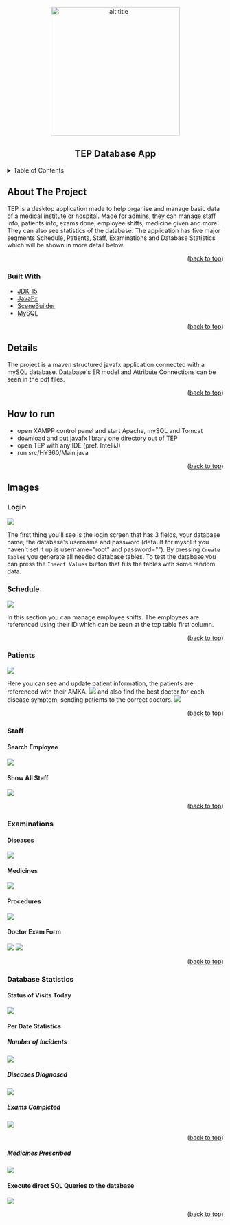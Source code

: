 <div id="top"></div>

<p align="center">
    <img alt="alt title" width="300px" heigth="300px" src="src/Resources/8744534.png"/>
</p>


<h2 align="center">TEP Database App</h2>


<!-- TABLE OF CONTENTS -->
<details>
  <summary>Table of Contents</summary>
  <ol>
    <li>
      <a href="#about-the-project">About The Project</a>
      <ul>
        <li><a href="#built-with">Built With</a></li>
      </ul>
    </li>
    <li><a href="#details">Details</a></li>
    <li><a href="#how-to-run">How to run</a></li>
    <li><a href="#images">Images</a>
    </li>
</ol>
</details>



<!-- ABOUT THE PROJECT -->

## About The Project

TEP is a desktop application made to help organise and manage basic data of a medical institute or hospital.
Made for admins, they can manage staff info, patients info, exams done, employee shifts, medicine given and more. 
They can also see statistics of the database. The application has five major segments Schedule, Patients, Staff, 
Examinations and Database Statistics which will be shown in more detail below. 

<p align="right">(<a href="#top">back to top</a>)</p>

### Built With

* [JDK-15](https://www.oracle.com/java/technologies/downloads/)
* [JavaFx](https://openjfx.io/)
* [SceneBuilder](https://gluonhq.com/products/scene-builder/)
* [MySQL](https://www.mysql.com/)

<p align="right">(<a href="#top">back to top</a>)</p>

## Details

The project is a maven structured javafx application connected with a mySQL database. Database's ER model and Attribute 
Connections can be seen in the pdf files.

<p align="right">(<a href="#top">back to top</a>)</p>

## How to run

* open XAMPP control panel and start Apache, mySQL and Tomcat
* download and put javafx library one directory out of TEP
* open TEP with any IDE (pref. IntelliJ)
* run src/HY360/Main.java

<p align="right">(<a href="#top">back to top</a>)</p>

## Images

### Login
![](readme_pics/login.png)

The first thing you'll see is the login screen that has 3 fields, your database name, the database's username
and password (default for mysql if you haven't set it up is username="root" and password=""). By pressing `Create Tables`
you generate all needed database tables. To test the database you can press the `Insert Values` button that fills
the tables with some random data.

### Schedule
![](readme_pics/schedule.png)

In this section you can manage employee shifts. The employees are referenced using their ID which can
be seen at the top table first column.

<p align="right">(<a href="#top">back to top</a>)</p>

### Patients
![](readme_pics/patients.png)

Here you can see and update patient information, the patients are referenced with their AMKA.
![](readme_pics/patient_info.png)
and also find the best doctor for each disease symptom,
sending patients to the correct doctors.
![](readme_pics/recommend_doctor1.png)

<p align="right">(<a href="#top">back to top</a>)</p>

### Staff 
#### Search Employee
![](readme_pics/search_employee.png)
#### Show All Staff
![](readme_pics/show_all_staff_members.png)

<p align="right">(<a href="#top">back to top</a>)</p>

### Examinations 
#### Diseases
![](readme_pics/diseases.png)
#### Medicines
![](readme_pics/medicines.png)
#### Procedures
![](readme_pics/procedures.png)
#### Doctor Exam Form
![](readme_pics/doctor_exam_form.png)
![](readme_pics/doctor_reexam.png)

<p align="right">(<a href="#top">back to top</a>)</p>

### Database Statistics
#### Status of Visits Today
![](readme_pics/status_of_visits_today.png)
#### Per Date Statistics
##### Number of Incidents
![](readme_pics/number_of_incidents.png)
##### Diseases Diagnosed
![](readme_pics/diseases_diagnosed.png)
##### Exams Completed
![](readme_pics/exams_completed.png)

<p align="right">(<a href="#top">back to top</a>)</p>

##### Medicines Prescribed
![](readme_pics/medicines_prescribed.png)
#### Execute direct SQL Queries to the database 
![](readme_pics/execute_queries.png)

<p align="right">(<a href="#top">back to top</a>)</p>

